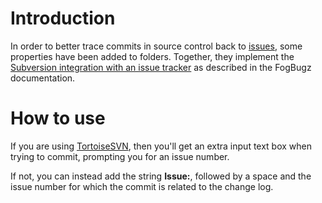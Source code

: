 # Introduction #
In order to better trace commits in source control back to [issues](http://code.google.com/p/testoriented/issues/list), some properties have been added to folders.  Together, they implement the [Subversion integration with an issue tracker](http://www.fogcreek.com/FogBugz/docs/40/Articles/SourceControl/TortoiseSVN.html) as described in the FogBugz documentation.


# How to use #
If you are using [TortoiseSVN](http://tortoisesvn.tigris.org/), then you'll get an extra input text box when trying to commit, prompting you for an issue number.

If not, you can instead add the string **Issue:**, followed by a space and the issue number for which the commit is related to the change log.